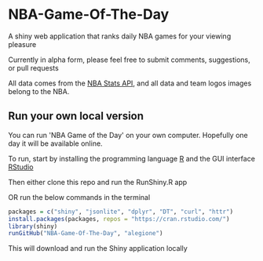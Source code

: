 # NBA-Game-Of-The-Day
A shiny web application that ranks daily NBA games for your viewing pleasure

Currently in alpha form, please feel free to submit comments, suggestions, or pull requests

All data comes from the [NBA Stats API](https://stats.nba.com/), and all data and team logos images belong to the NBA.



## Run your own local version

You can run 'NBA Game of the Day' on your own computer. Hopefully one day it will be available online.

To run, start by installing the programming language [R](https://cran.rstudio.com/) and the GUI interface [RStudio](https://rstudio.com/products/rstudio/download/)

Then either clone this repo and run the RunShiny.R app



OR run the below commands in the terminal
```R
packages = c("shiny", "jsonlite", "dplyr", "DT", "curl", "httr")
install.packages(packages, repos = "https://cran.rstudio.com/")
library(shiny)
runGitHub("NBA-Game-Of-The-Day", "alegione")
```

This will download and run the Shiny application locally